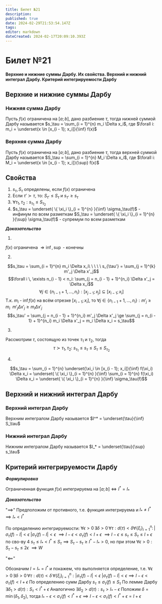 ```yaml
---
title: Билет №21
description: 
published: true
date: 2024-02-29T21:53:54.147Z
tags: 
editor: markdown
dateCreated: 2024-02-17T20:09:10.393Z
---
```


# Билет №21
#### Верхние и нижние суммы Дарбу. Их свойства. Верхний и нижний интеграл Дарбу. Критерий интегрируемости Дарбу

## Верхние и нижние суммы Дарбу

### Нижняя сумма Дарбу

Пусть $f(x)$ ограничена на $[a; b]$, дано разбиение $\tau$, тогда нижней суммой Дарбу называется
$s_\tau = \sum_{i = 1}^{n} m_i \Delta x_i$, где $\forall i: m_i = \underset{x \in [x_{i - 1}; x_i]}{\inf} f(x)$

### Верхняя сумма Дарбу

Пусть $f(x)$ ограничена на $[a; b]$, дано разбиение $\tau$, тогда верхней суммой Дарбу называется 
$S_\tau = \sum_{i = 1}^{n} M_i \Delta x_i$, где $\forall i: M_i = \underset{x \in [x_{i - 1}; x_i]}{\sup} f(x)$

## Свойства

1) $s_\tau, S_\tau$ определены, если $f(x)$ ограничена
2) Если $\tau' \succ \tau$, то: $S_{\tau'} \le S_\tau$ и $s_{\tau'} \ge s_\tau$
3) ${\forall \tau_1, \tau_2: s_{\tau_1} \le S_{\tau_2}}$
4) $s_\tau = \underset{ \{ \xi_i \}_{i = 1}^{n} }{\inf} \sigma_\tau(f)$ - инфинум по всем разметкам
	$S_\tau = \underset{ \{ \xi_i \}_{i = 1}^{n} }{\sup} \sigma_\tau(f)$ - супремум по всем разметкам

***Доказательство***

1) 
$f(x)$ ограничена $\Rightarrow \inf, \sup$ - конечны  

2) 
$$s_\tau = \sum_{i = 1}^{n} m_i \Delta x_i\ \ \ \ \ s_{\tau'} = \sum_{j = 1}^{k} m'_j \Delta x'_j$$
$$\forall i \, \exists n_{i - 1} < n_i: \sum_{j = n_{i - 1} + 1}^{n_i} \Delta x'_j = \Delta x_i$$
$$\forall j \in \{ n_{i - 1} + 1, ..., n_i \}: [x_{j - 1}; x_j] \subseteq [x_{i - 1}; x_i]$$
Т.к. $m_i$ - $\inf f(x)$ на всём отрезке $[x_{i-1}; x_i]$, то $\forall j \in \{ n_{i - 1} + 1, ..., n_i \}: m'_j \ge m_i\ \ m'_j \Delta x'_j \ge m_i \Delta x'_j$
$$s_\tau' = \sum_{j = n_{i - 1} + 1}^{n_i} m'_j \Delta x'_j \ge \sum_{j = n_{i - 1} + 1}^{n_i} m_i \Delta x'_j = m_i \Delta x_i = s_\tau$$
        
3)
Рассмотрим $\tau$, состоящую из точек $\tau_1$ и $\tau_2$, тогда
$${\tau \succ \tau_1, \tau_2:\ s_{\tau_1} \le s_{\tau} \le S_\tau \le S_{\tau_2}}$$

4)
$$s_\tau = \sum_{i = 1}^{n} \underset{\xi_i \in [x_{i - 1}; x_i]}{\inf} f(\xi_i) \Delta x_i = \underset{ \{ \xi_i \}_{i = 1}^{n} }{\inf} \sum_{i = 1}^{n} f(\xi_i) \Delta x_i = \underset{ \{ \xi_i \}_{i = 1}^{n} }{\inf} \sigma_\tau(f)$$

## Верхний и нижний интеграл Дарбу

### Верхний интеграл Дарбу

Верхним интегралом Дарбу называется $I^* = \underset{\tau}{\inf} S_\tau$ 

### Нижний интеграл Дарбу

Нижним интегралом Дарбу называется $I_* = \underset{\tau}{\sup} s_\tau$ 

## Критерий интегрируемости Дарбу

***Формулировка***

Ограниченная функция $f(x)$ интегрируема на $[a; b] \iff I^* = I_*$

***Доказательство***

"$\implies$"
Предположим от противного, т.е. функция интегрируема и $I_* \ne I^* \implies I_* < I^*$

По определению интегрируемости:
$\forall \epsilon > 0 \, \exists \delta > 0 \, \forall \tau: d(\tau) < \delta \forall \{ \xi_i \}_{i = 1}^{n}: \, | \sigma_\tau(f) - I | < \epsilon$
$| \sigma_\tau(f) - I | < \epsilon$
$\implies I - \epsilon < \sigma_\tau(f) < I + \epsilon$
$\implies I - \epsilon \le s_\tau \le S_\tau \le I + \epsilon$ по сво-ву 4
$s_\tau \le I_* < I^* \le S_\tau \implies S_\tau - s_\tau \ge I^* - I_* > 0$, но при этом $\forall \epsilon > 0: S_\tau - s_\tau \le 2 \epsilon$
$\implies W$

"$\impliedby$"

Обозначим $I = I_* = I^*$ и покажем, что выполняется определение, т.е.
$\forall \epsilon > 0 \, \exists \delta > 0 \, \forall \tau: d(\tau) < \delta \, \forall \{ \xi_i \}_{i = 1}^{n}: | \sigma_\tau(f) - I | < \epsilon$
$| \sigma_\tau(f) - I | < \epsilon \implies I - \epsilon < \sigma_\tau(f) < I + \epsilon$
По определению сумм Дарбу $s_\tau \le \sigma_\tau(f) \le S_\tau$
По лемме Дарбу $\exists \delta_1 > d(\tau):  S_\tau < I^* + \epsilon$
Аналогично $\exists \delta_2 > d(\tau): s_\tau > I_* - \epsilon$
Положим $\delta = \min(\delta_1, \delta_2)$, тогда $I_* - \epsilon < \sigma_\tau(f) < I^* + \epsilon \implies I - \epsilon < \sigma_\tau(f) < I^* + \epsilon = I + \epsilon$
